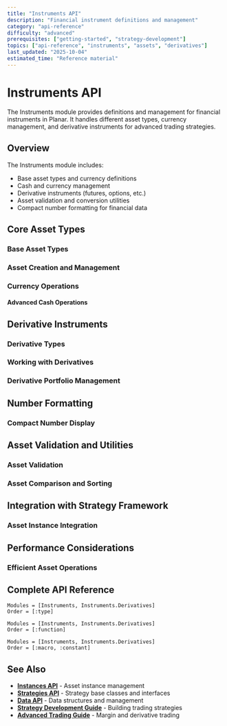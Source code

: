 ```yaml
---
title: "Instruments API"
description: "Financial instrument definitions and management"
category: "api-reference"
difficulty: "advanced"
prerequisites: ["getting-started", "strategy-development"]
topics: ["api-reference", "instruments", "assets", "derivatives"]
last_updated: "2025-10-04"
estimated_time: "Reference material"
---
```


# Instruments API

The Instruments module provides definitions and management for financial instruments in Planar. It handles different asset types, currency management, and derivative instruments for advanced trading strategies.

## Overview

The Instruments module includes:
- Base asset types and currency definitions
- Cash and currency management
- Derivative instruments (futures, options, etc.)
- Asset validation and conversion utilities
- Compact number formatting for financial data

## Core Asset Types

### Base Asset Types


### Asset Creation and Management


### Currency Operations


#### Advanced Cash Operations


## Derivative Instruments

### Derivative Types


### Working with Derivatives


### Derivative Portfolio Management


## Number Formatting

### Compact Number Display


## Asset Validation and Utilities

### Asset Validation


### Asset Comparison and Sorting


## Integration with Strategy Framework

### Asset Instance Integration


## Performance Considerations

### Efficient Asset Operations


## Complete API Reference

```@autodocs
Modules = [Instruments, Instruments.Derivatives]
Order = [:type]
```

```@autodocs
Modules = [Instruments, Instruments.Derivatives]
Order = [:function]
```

```@autodocs
Modules = [Instruments, Instruments.Derivatives]
Order = [:macro, :constant]
```

## See Also

- **[Instances API](instances.md)** - Asset instance management
- **[Strategies API](strategies.md)** - Strategy base classes and interfaces
- **[Data API](data.md)** - Data structures and management
- **[Strategy Development Guide](../guides/strategy-development.md)** - Building trading strategies
- **[Advanced Trading Guide](../advanced/margin-trading.md)** - Margin and derivative trading

